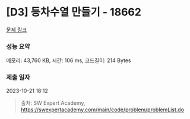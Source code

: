 # [D3] 등차수열 만들기 - 18662 

[문제 링크](https://swexpertacademy.com/main/code/problem/problemDetail.do?contestProbId=AYo-e9EKmGoDFAQI) 

### 성능 요약

메모리: 43,760 KB, 시간: 106 ms, 코드길이: 214 Bytes

### 제출 일자

2023-10-21 18:12



> 출처: SW Expert Academy, https://swexpertacademy.com/main/code/problem/problemList.do